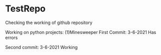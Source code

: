 # TestRepo
Checking the working of github repository

Working on python projects:
(1)Minesweeper 
  First Commit: 3-6-2021 
  Has errors

  Second commit: 3-6-2021
  Working 